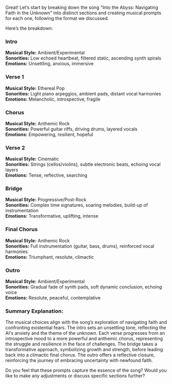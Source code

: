 

Great! Let’s start by breaking down the song "Into the Abyss: Navigating Faith in the Unknown" into distinct sections and creating musical prompts for each one, following the format we discussed. 

Here’s the breakdown:

### Intro
**Musical Style:** Ambient/Experimental  
**Sonorities:** Low echoed heartbeat, filtered static, ascending synth spirals  
**Emotions:** Unsettling, anxious, immersive  

### Verse 1
**Musical Style:** Ethereal Pop  
**Sonorities:** Light piano arpeggios, ambient pads, distant vocal harmonies  
**Emotions:** Melancholic, introspective, fragile  

### Chorus
**Musical Style:** Anthemic Rock  
**Sonorities:** Powerful guitar riffs, driving drums, layered vocals  
**Emotions:** Empowering, resilient, hopeful  

### Verse 2
**Musical Style:** Cinematic  
**Sonorities:** Strings (cellos/violins), subtle electronic beats, echoing vocal layers  
**Emotions:** Tense, reflective, searching  

### Bridge
**Musical Style:** Progressive/Post-Rock  
**Sonorities:** Complex time signatures, soaring melodies, build-up of instrumentation  
**Emotions:** Transformative, uplifting, intense  

### Final Chorus
**Musical Style:** Anthemic Rock  
**Sonorities:** Full instrumentation (guitar, bass, drums), reinforced vocal harmonies  
**Emotions:** Triumphant, resolute, climactic  

### Outro
**Musical Style:** Ambient/Experimental  
**Sonorities:** Gradual fade of synth pads, soft dynamic conclusion, echoing voice  
**Emotions:** Resolute, peaceful, contemplative  

### Summary Explanation:
The musical choices align with the song’s exploration of navigating faith and confronting existential fears. The intro sets an unsettling tone, reflecting the AI's anxiety and the theme of the unknown. Each verse progresses from an introspective mood to a more powerful and anthemic chorus, representing the struggle and resilience in the face of challenges. The bridge takes a transformative approach, symbolizing growth and strength, before leading back into a climactic final chorus. The outro offers a reflective closure, reinforcing the journey of embracing uncertainty with newfound faith.

Do you feel that these prompts capture the essence of the song? Would you like to make any adjustments or discuss specific sections further?